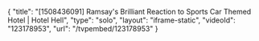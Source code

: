 {
    "title": "[1508436091] Ramsay's Brilliant Reaction to Sports Car Themed Hotel | Hotel Hell",
    "type": "solo",
    "layout": "iframe-static",
    "videoId": "123178953",
    "url": "\/tvpembed\/123178953"
}